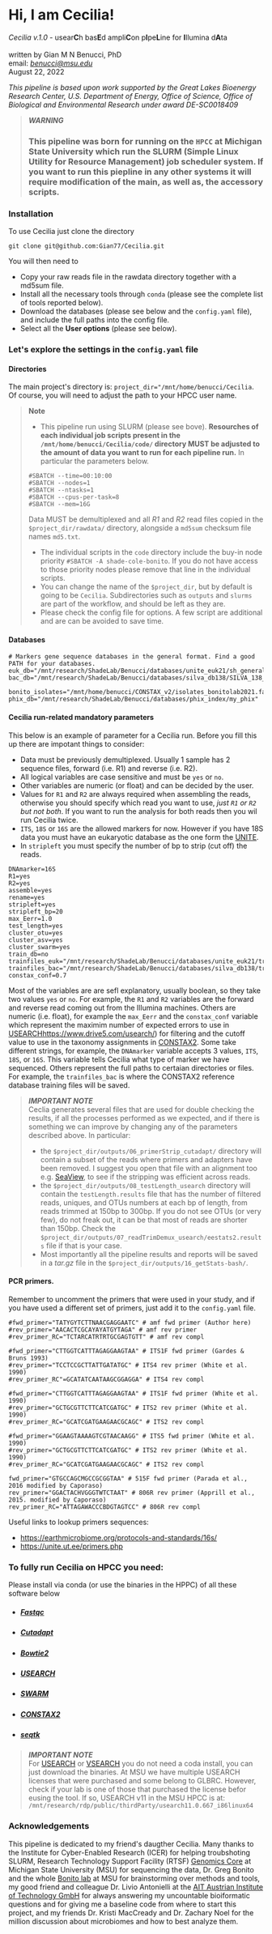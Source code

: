 # **Hi, I am Cecilia!**

*Cecilia v.1.0* - usear**C**h bas**E**d ampli**C**on p**I**pe**L**ine for **I**llumina d**A**ta<br> 
<br>
written by Gian M N Benucci, PhD<br>
email: *benucci@msu.edu*<br>
August 22, 2022

*This pipeline is based upon work supported by the Great Lakes Bioenergy Research Center, U.S. Department of Energy, Office of Science, Office of Biological and Environmental Research under award DE-SC0018409*

> **_WARNING_**<br>
> ### **This pipeline was born for running on the `HPCC` at Michigan State University which run the SLURM (Simple Linux Utility for Resource Management) job scheduler system. If you want to run this piepline in any other systems it will require modification of the main, as well as, the accessory scripts.**

### **Installation**

To use Cecilia just clone the directory 
```
git clone git@github.com:Gian77/Cecilia.git
```
You will then need to 
* Copy your raw reads file in the rawdata directory together with a md5sum file.
* Install all the necessary tools through `conda` (please see the complete list of tools reported below).
* Download the databases (please see below and the `config.yaml` file), and include the full paths into the config file.
* Select all the **User options** (please see below).

### **Let's explore the settings in the `config.yaml` file**

#### **Directories**

The main project's directory is: `project_dir="/mnt/home/benucci/Cecilia`. Of course, you will need to adjust the path to your HPCC user name. 

> __Note__ <br> 
> * This pipeline run using SLURM (please see bove). **Resourches of each individual job scripts present in the `/mnt/home/benucci/Cecilia/code/` directory MUST be adjusted to the amount of data you want to run for each pipeline run.** In particular the parameters below.
> ```
> #SBATCH --time=00:10:00
> #SBATCH --nodes=1
> #SBATCH --ntasks=1
> #SBATCH --cpus-per-task=8
> #SBATCH --mem=16G
> ```
> Data MUST be demultiplexed and all *R1* and *R2* read files copied in the `$project_dir/rawdata/` directory, alongside a `md5sum` checksum file names `md5.txt`.
> * The individual scripts in the `code` directory include the buy-in node priority `#SBATCH -A shade-cole-bonito`. If you do not have access to those priority nodes please remove that line in the individual scripts.
> * You can change the name of the `$project_dir`, but by default is going to be `Cecilia`. Subdirectories such as `outputs` and `slurms` are part of the workflow, and should be left as they are.
> * Please check the config file for options. A few script are additional and are can be avoided to save time.

#### **Databases**
```
# Markers gene sequence databases in the general format. Find a good PATH for your databases.
euk_db="/mnt/research/ShadeLab/Benucci/databases/unite_euk21/sh_general_dynamic_euk_10052021_dev.fasta"
bac_db="/mnt/research/ShadeLab/Benucci/databases/silva_db138/SILVA_138_SSURef_tax_silva_bact_arch.fasta"

bonito_isolates="/mnt/home/benucci/CONSTAX_v2/isolates_bonitolab2021.fasta"
phix_db="/mnt/research/ShadeLab/Benucci/databases/phix_index/my_phix"
```
#### Cecilia run-related mandatory parameters
This below is an example of parameter for a Cecilia run. Before you fill this up there are impotant things to consider:
* Data must be previously demultiplexed. Usually 1 sample has 2 sequence files, forward (i.e. R1) and reverse (i.e. R2). 
* All logical variables are case sensitive and must be `yes` or `no`.
* Other variables are numeric (or float) and can be decided by the user.
* Values for `R1` and `R2` are always required when assembling the reads, otherwise you should specify which read you want to use, *just `R1` or `R2` but not both*. If you want to run the analysis for both reads then you wil run Cecilia twice. 
* `ITS`, `18S` or `16S` are the allowed markers for now. However if you have 18S data you must have an eukaryotic database as the one form the [UNITE](https://unite.ut.ee/).
* In `stripleft` you must specify the number of bp to strip (cut off) the reads.

```
DNAmarker=16S
R1=yes
R2=yes
assemble=yes
rename=yes
stripleft=yes
stripleft_bp=20
max_Eerr=1.0
test_length=yes
cluster_otu=yes
cluster_asv=yes
cluster_swarm=yes
train_db=no
trainfiles_euk="/mnt/research/ShadeLab/Benucci/databases/unite_euk21/trainfiles_unite10052021"
trainfiles_bac="/mnt/research/ShadeLab/Benucci/databases/silva_db138/trainfiles_silva138"
constax_conf=0.7
```
Most of the variables are are sefl explanatory, usually boolean, so they take two values `yes` or `no`. For example, the `R1` and `R2` variables are the forward and reverse read coming out from the Illumina machines. Others are numeric (i.e. float), for example the `max_Eerr` and the `constax_conf` variable which represent the maximim number of expected errors to use in [USEARCH]()https://www.drive5.com/usearch/) for filtering and the cutoff value to use in the taxonomy assignments in [CONSTAX2](https://github.com/liberjul/CONSTAXv2). Some take different strings, for example, the `DNAmarker` variable accepts 3 values, `ITS`, `18S`, or `16S`. This variable tells Cecilia what type of marker we have sequenced. Others represent the full paths to certaian directories or files. For example, the `trainfiles_bac` is where the CONSTAX2 reference database training files will be saved.

> **_IMPORTANT NOTE_**<br>
>Ceclia generates several files that are used for double checking the results, if all the processes performed as we expected, and if there is something we can improve by changing any of the parameters described above. In particular:
>* the `$project_dir/outputs/06_primerStrip_cutadapt/` directory will contain a subset of the reads where primers and adapters have been removed. I suggest you open that file with an alignment too e.g. [SeaView](https://doua.prabi.fr/software/seaview), to see if the stripping was efficient across reads.
>* the `$project_dir/outputs/08_testLength_usearch` directory will contain the `testLength.results` file that has the number of filtered reads, uniques, and OTUs numbers at each bp of length, from reads trimmed at 150bp to 300bp. If you do not see OTUs (or very few), do not freak out, it can be that most of reads are shorter than 150bp. Check the `$project_dir/outputs/07_readTrimDemux_usearch/eestats2.results` file if that is your case.
>* Most importantly all the pipeline results and reports will be saved in a *tar.gz* file in the `$project_dir/outputs/16_getStats-bash/`.


#### **PCR primers.**
Remember to uncomment the primers that were used in your study, and if you have used a different set of primers, just add it to the `config.yaml` file.
```
#fwd_primer="TATYGYTCTTNAACGAGGAATC" # amf fwd primer (Author here)
#rev_primer="AACACTCGCAYAYATGYTAGA" # amf rev primer
#rev_primer_RC="TCTARCATRTRTGCGAGTGTT" # amf rev compl

#fwd_primer="CTTGGTCATTTAGAGGAAGTAA" # ITS1F fwd primer (Gardes & Bruns 1993)
#rev_primer="TCCTCCGCTTATTGATATGC" # ITS4 rev primer (White et al. 1990)
#rev_primer_RC"=GCATATCAATAAGCGGAGGA" # ITS4 rev compl

#fwd_primer="CTTGGTCATTTAGAGGAAGTAA" # ITS1F fwd primer (White et al. 1990)
#rev_primer="GCTGCGTTCTTCATCGATGC" # ITS2 rev primer (White et al. 1990)
#rev_primer_RC="GCATCGATGAAGAACGCAGC" # ITS2 rev compl

#fwd_primer="GGAAGTAAAAGTCGTAACAAGG" # ITS5 fwd primer (White et al. 1990)
#rev_primer="GCTGCGTTCTTCATCGATGC" # ITS2 rev primer (White et al. 1990)
#rev_primer_RC="GCATCGATGAAGAACGCAGC" # ITS2 rev compl

fwd_primer="GTGCCAGCMGCCGCGGTAA" # 515F fwd primer (Parada et al., 2016 modified by Caporaso)
rev_primer="GGACTACHVGGGTWTCTAAT" # 806R rev primer (Apprill et al., 2015. modified by Caporaso)
rev_primer_RC="ATTAGAWACCCBDGTAGTCC" # 806R rev compl 
```
Useful links to lookup primers sequences:
* https://earthmicrobiome.org/protocols-and-standards/16s/
* https://unite.ut.ee/primers.php

### **To fully run Cecilia on HPCC you need:**
Please install via conda (or use the binaries in the HPPC) of all these software below
* ##### [Fastqc](https://www.bioinformatics.babraham.ac.uk/projects/fastqc/)
* ##### [Cutadapt](https://cutadapt.readthedocs.io/en/stable/)
* ##### [Bowtie2](https://bowtie-bio.sourceforge.net/bowtie2/index.shtml)
* ##### [USEARCH](https://www.drive5.com/usearch/)
* ##### [SWARM](https://github.com/torognes/swarm)
* ##### [CONSTAX2](https://constax.readthedocs.io/en/latest/)
* ##### [seqtk](https://github.com/lh3/seqtk)

> **_IMPORTANT NOTE_**<br> 
>For [USEARCH](https://www.drive5.com/usearch/) or [VSEARCH](https://github.com/torognes/vsearch) you do not need a coda install, you can just download the binaries. At MSU we have multiple USEARCH licenses that were purchased and some belong to GLBRC. However, check if your lab is one of those that purchased the license befor eusing the tool. If so, USEARCH v11 in the MSU HPCC is at: `/mnt/research/rdp/public/thirdParty/usearch11.0.667_i86linux64`

### **Acknowledgements**
This pipeline is dedicated to my friend's daugther Cecilia.
Many thanks to the Institute for Cyber-Enabled Research (ICER) for helping troubshoting SLURM, Research Technology Support Facility (RTSF) [Genomics Core](https://rtsf.natsci.msu.edu/genomics/) at Michigan State University (MSU) for sequencing the data, Dr. Greg Bonito and the whole [Bonito lab](https://www.canr.msu.edu/bonitolab/) at MSU for brainstorming over methods and tools, my good friend and colleague Dr. Livio Antonielli at the [AIT Austrian Institute of Technology GmbH](https://www.ait.ac.at/en/) for always answering my uncountable bioiformatic questions and for giving me a baseline code from where to start this project, and my friends Dr. Kristi MacCready and Dr. Zachary Noel for the million discussion about microbiomes and how to best analyze them.

